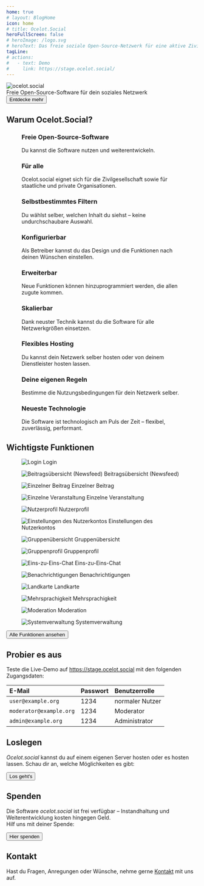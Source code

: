 ```yaml
---
home: true
# layout: BlogHome
icon: home
# title: Ocelot.Social
heroFullScreen: false
# heroImage: /logo.svg
# heroText: Das freie soziale Open-Source-Netzwerk für eine aktive Zivilgesellschaft.
tagLine: 
# actions:
#   - text: Demo
#     link: https://stage.ocelot.social/
---
```


<!-- markdownlint-disable no-inline-html first-line-heading -->
<div class="hero-container">
  <div class="hero-container-inner">
    <div class="hero-container-content">
      <img id="logo" src="/logo.svg" alt="ocelot.social" />
      <div id="slogan-container">
        <span id="slogan-1" class="slogan">Freie Open-Source-Software</span>
        <span id="slogan-2" class="slogan">für dein soziales Netzwerk</span>
      </div>
      <a href="#benefits">
        <Button class="hero-button">
          Entdecke mehr
        </Button>
      </a>
    </div>
  </div>
</div>

<h2 id="benefits" class="large-header">Warum Ocelot.Social?</h2>

<div class="benefits-grid center">
  <figure>
    <HopeIcon icon="fa-solid fa-face-smile" />
    <figcapture>
      <h3>Freie Open-Source-Software</h3>
      Du kannst die Software nutzen und weiterentwickeln.
    </figcapture>
  </figure>
  <figure>
    <HopeIcon icon="fa-solid fa-people-group" />
    <figcapture>
      <h3>Für alle</h3>
      Ocelot.social eignet sich für die Zivilgesellschaft sowie für staatliche und private Organisationen.
    </figcapture>
  </figure>
  <figure>
    <HopeIcon icon="fa-solid fa-filter" />
    <figcapture>
      <h3>Selbstbestimmtes Filtern</h3>
      Du wählst selber, welchen Inhalt du siehst – keine undurchschaubare Auswahl.
    </figcapture>
  </figure>
  <figure>
    <HopeIcon icon="fa-solid fa-gears" />
    <figcapture>
      <h3>Konfigurierbar</h3>
      Als Betreiber kannst du das Design und die Funktionen nach deinen Wünschen einstellen.
    </figcapture>
  </figure>
  <figure>
    <HopeIcon icon="fa-solid fa-code" />
    <figcapture>
      <h3>Erweiterbar</h3>
      Neue Funktionen können hinzuprogrammiert werden, die allen zugute kommen.
    </figcapture>
  </figure>
  <figure>
    <HopeIcon icon="fa-solid fa-up-right-and-down-left-from-center" />
    <figcapture>
      <h3>Skalierbar</h3>
      Dank neuster Technik kannst du die Software für alle Netzwerkgrößen einsetzen.
    </figcapture>
  </figure>
  <figure>
    <HopeIcon icon="home" />
    <figcapture>
      <h3>Flexibles Hosting</h3>
      Du kannst dein Netzwerk selber hosten oder von deinem Dienstleister hosten lassen.
    </figcapture>
  </figure>
  <figure>
    <HopeIcon icon="fa-solid fa-scale-balanced" />
    <figcapture>
      <h3>Deine eigenen Regeln</h3>
      Bestimme die Nutzungsbedingungen für dein Netzwerk selber.
    </figcapture>
  </figure>
  <figure>
    <HopeIcon icon="fa-solid fa-shuttle-space" />
    <figcapture>
      <h3>Neueste Technologie</h3>
      Die Software ist technologisch am Puls der Zeit – flexibel, zuverlässig, performant.
    </figcapture>
  </figure>
</div>

<h2 id="feature-headline" class="large-header">Wichtigste Funktionen</h2>

<div class="image-grid center">
  <figure>
    <img src="./assets/login.png" alt="Login" />
    <figcapture>
        Login
    </figcapture>
  </figure>
  <figure>
    <img src="./assets/newsfeed.png" alt="Beitragsübersicht (Newsfeed)" />
    <figcapture>
        Beitragsübersicht (Newsfeed)
    </figcapture>
  </figure>
  <figure>
    <img src="./assets/single-post.png" alt="Einzelner Beitrag" />
    <figcapture>
        Einzelner Beitrag
    </figcapture>
  </figure>
  <figure>
    <img src="./assets/single-event.png" alt="Einzelne Veranstaltung" />
    <figcapture>
        Einzelne Veranstaltung
    </figcapture>
  </figure>
  <figure>
    <img src="./assets/user-profile.png" alt="Nutzerprofil" />
    <figcapture>
        Nutzerprofil
    </figcapture>
  </figure>
  <figure>
    <img src="./assets/user-settings.png" alt="Einstellungen des Nutzerkontos" />
    <figcapture>
        Einstellungen des Nutzerkontos
    </figcapture>
  </figure>
  <figure>
    <img src="./assets/group-list.png" alt="Gruppenübersicht" />
    <figcapture>
        Gruppenübersicht
    </figcapture>
  </figure>
  <figure>
    <img src="./assets/group-profile.png" alt="Gruppenprofil" />
    <figcapture>
        Gruppenprofil
    </figcapture>
  </figure>
  <figure>
    <img src="./assets/1-to-1-chat.png" alt="Eins-zu-Eins-Chat" />
    <figcapture>
        Eins-zu-Eins-Chat
    </figcapture>
  </figure>
  <figure>
    <img src="./assets/notifications.png" alt="Benachrichtigungen" />
    <figcapture>
        Benachrichtigungen
    </figcapture>
  </figure>
  <figure>
    <img src="./assets/map.png" alt="Landkarte" />
    <figcapture>
        Landkarte
    </figcapture>
  </figure>
  <figure>
    <img src="./assets/language-selection.png" alt="Mehrsprachigkeit" />
    <figcapture>
        Mehrsprachigkeit
    </figcapture>
  </figure>
  <figure>
    <img src="./assets/moderation.png" alt="Moderation" />
    <figcapture>
        Moderation
    </figcapture>
  </figure>
  <figure>
    <img src="./assets/system-administration.png" alt="Systemverwaltung" />
    <figcapture>
        Systemverwaltung
    </figcapture>
  </figure>
</div>

<div class="all-features">
  <a id="hero-button" href="/de/features/">
    <Button>
      Alle Funktionen ansehen
    </Button>
  </a>
</div>

<h2 class="large-header">Probier es aus</h2>

<!--
| E-Mail                  | Passwort | Benutzerrolle   |
| :---                    | :---     | :---            |
| `user@example.org`      | 1234     | normaler Nutzer |
| `moderator@example.org` | 1234     | Moderator       |
| `admin@example.org`     | 1234     | Administrator   |
-->

<div class="center">
  <p>
    Teste die Live-Demo auf
    <a href="https://stage.ocelot.social" target="_blank">https://stage.ocelot.social</a>
    mit den folgenden Zugangsdaten:
  </p>

  <table><thead><tr><th style="text-align:left;">E-Mail</th><th style="text-align:left;">Passwort</th><th style="text-align:left;">Benutzerrolle</th></tr></thead><tbody><tr><td style="text-align:left;"><code>user@example.org</code></td><td style="text-align:left;">1234</td><td style="text-align:left;">normaler Nutzer</td></tr><tr><td style="text-align:left;"><code>moderator@example.org</code></td><td style="text-align:left;">1234</td><td style="text-align:left;">Moderator</td></tr><tr><td style="text-align:left;"><code>admin@example.org</code></td><td style="text-align:left;">1234</td><td style="text-align:left;">Administrator</td></tr></tbody></table>
</div>

<h2 class="large-header">Loslegen</h2>

<div class="center">
  <p>
    <i>Ocelot.social</i> kannst du auf einem eigenen Server hosten oder es hosten lassen.  
    Schau dir an, welche Möglichkeiten es gibt:<br>
  </p>
  <a id="hero-button" href="/de/get-started/">
    <Button>
      Los geht's
    </Button>
  </a>
</div>

<!-- ## Testimonials

XXX -->

<h2 class="large-header">Spenden</h2>

<div class="center">
  <p>
    Die Software <i>ocelot.social</i> ist frei verfügbar – Instandhaltung und Weiterentwicklung kosten hingegen Geld.<br>
    Hilf uns mit deiner Spende:
  </p>
  <a href="/de/donate/">
    <Button class="donate-button">
      Hier spenden
    </Button>
  </a>
</div>

<h2 class="large-header">Kontakt</h2>

<div class="center">
  <p>
    Hast du Fragen, Anregungen oder Wünsche, nehme gerne <a href="/de/contact/" target="_blank">Kontakt</a> mit uns auf.
  </p>
</div>
